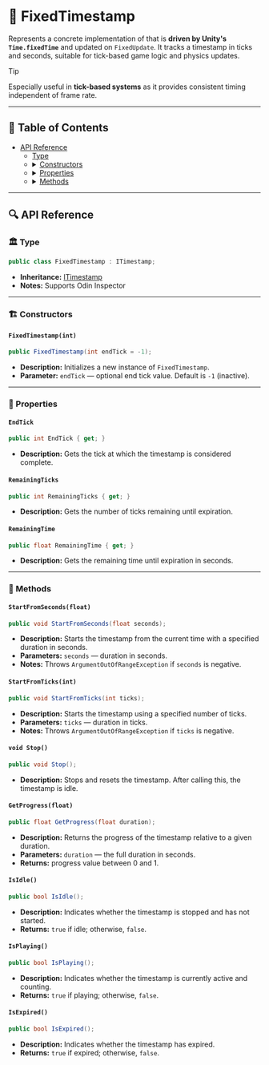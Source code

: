 # 🧩 FixedTimestamp

Represents a concrete implementation of that is **driven by Unity's `Time.fixedTime`** and
updated on `FixedUpdate`. It tracks a timestamp in ticks and seconds, suitable for tick-based game logic and physics
updates.

> [!TIP]
> Especially useful in **tick-based systems** as it provides consistent timing independent of frame rate.

---

## 📑 Table of Contents

<ul>
  <li><a href="#-api-reference">API Reference</a>
    <ul>
      <li><a href="#-type">Type</a></li>
      <li>
        <details>
          <summary><a href="#-constructors">Constructors</a></summary>
          <ul>
            <li><a href="#fixedtimestampint">FixedTimestamp(int)</a></li>
          </ul>
        </details>
      </li>
      <li>
        <details>
          <summary><a href="#-properties">Properties</a></summary>
          <ul>
            <li><a href="#endtick">EndTick</a></li>
            <li><a href="#remainingticks">RemainingTicks</a></li>
            <li><a href="#remainingtime">RemainingTime</a></li>
          </ul>
        </details>
      </li>
      <li>
        <details>
          <summary><a href="#-methods">Methods</a></summary>
          <ul>
            <li><a href="#startfromsecondsfloat">StartFromSeconds(float)</a></li>
            <li><a href="#startfromticksint">StartFromTicks(int)</a></li>
            <li><a href="#stop">Stop()</a></li>
            <li><a href="#getprogressfloat">GetProgress(float)</a></li>
            <li><a href="#isidle">IsIdle()</a></li>
            <li><a href="#isplaying">IsPlaying()</a></li>
            <li><a href="#isexpired">IsExpired()</a></li>
          </ul>
        </details>
      </li>
    </ul>
  </li>
</ul>

---

## 🔍 API Reference

### 🏛️ Type <div id="-type"></div>

```csharp
public class FixedTimestamp : ITimestamp;
```

- **Inheritance:** [ITimestamp](ITimestamp.md)
- **Notes:** Supports Odin Inspector


---

<div id="-constructors"></div>

### 🏗️ Constructors

#### `FixedTimestamp(int)`

```csharp
public FixedTimestamp(int endTick = -1);
```

- **Description:** Initializes a new instance of `FixedTimestamp`.
- **Parameter:** `endTick` — optional end tick value. Default is `-1` (inactive).

---

### 🔑 Properties

#### `EndTick`

```csharp
public int EndTick { get; }
```

- **Description:** Gets the tick at which the timestamp is considered complete.

#### `RemainingTicks`

```csharp
public int RemainingTicks { get; }
```

- **Description:** Gets the number of ticks remaining until expiration.

#### `RemainingTime`

```csharp
public float RemainingTime { get; }
```

- **Description:** Gets the remaining time until expiration in seconds.

---

### 🏹 Methods

#### `StartFromSeconds(float)`

```csharp
public void StartFromSeconds(float seconds);
```

- **Description:** Starts the timestamp from the current time with a specified duration in seconds.
- **Parameters:** `seconds` — duration in seconds.
- **Notes:** Throws `ArgumentOutOfRangeException` if `seconds` is negative.

#### `StartFromTicks(int)`

```csharp
public void StartFromTicks(int ticks);
```

- **Description:** Starts the timestamp using a specified number of ticks.
- **Parameters:** `ticks` — duration in ticks.
- **Notes:** Throws `ArgumentOutOfRangeException` if `ticks` is negative.

#### `void Stop()`

```csharp
public void Stop();
```

- **Description:** Stops and resets the timestamp. After calling this, the timestamp is idle.

#### `GetProgress(float)`

```csharp
public float GetProgress(float duration);
```

- **Description:** Returns the progress of the timestamp relative to a given duration.
- **Parameters:** `duration` — the full duration in seconds.
- **Returns:** progress value between 0 and 1.

#### `IsIdle()`

```csharp
public bool IsIdle();
```

- **Description:** Indicates whether the timestamp is stopped and has not started.
- **Returns:** `true` if idle; otherwise, `false`.

#### `IsPlaying()`

```csharp
public bool IsPlaying();
```

- **Description:** Indicates whether the timestamp is currently active and counting.
- **Returns:** `true` if playing; otherwise, `false`.

#### `IsExpired()`

```csharp
public bool IsExpired();
```

- **Description:** Indicates whether the timestamp has expired.
- **Returns:** `true` if expired; otherwise, `false`.